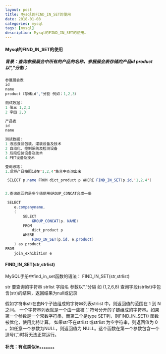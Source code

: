 ```yaml
---
layout: post
title: Mysql的FIND_IN_SET的使用
date: 2018-01-08
categories: mysql
tags: [mysql]
description: Mysql的FIND_IN_SET的使用。
---
```


#### Mysql的FIND_IN_SET的使用
##### 背景：查询参展展会中所有的产品的名称，参展展会表存储的产品id product以","分割；

```Java
参展展会表
id
name
product（存储id","分割 例如：1,2,3）

测试数据：
1 张三 1,2,3
2 李四 2,3
```
```Java
产品表
id
name

测试数据：
1 液态食品包装、灌装设备及技术
2 自动化、控制系统及检测设备
3 后段包装设备及技术
4 PET设备及技术
```

```Java
查询思路：
1.现将产品按照id在'1,2,4'集合中查询出来

 SELECT p.name FROM dict_product p WHERE FIND_IN_SET(p.id,'1,2,4')
```

```Java

2.查询返回的是多个值使用GROUP_CONCAT合成一条

 SELECT
	e.companyname,
	(
		SELECT
			GROUP_CONCAT(p. NAME)
		FROM
			dict_product p
		WHERE
			FIND_IN_SET(p.id, e.product)
	) as product
FROM
	join_exhibition e
```
####  FIND_IN_SET(str,strlist) 
MySQL手册中find_in_set函数的语法：
FIND_IN_SET(str,strlist)

str 要查询的字符串
strlist 字段名 参数以”,”分隔 如 (1,2,6,8)
查询字段(strlist)中包含(str)的结果，返回结果为null或记录

假如字符串str在由N个子链组成的字符串列表strlist 中，则返回值的范围在 1 到 N 之间。 一个字符串列表就是一个由一些被 ‘,’ 符号分开的子链组成的字符串。如果第一个参数是一个常数字符串，而第二个是type SET列，则FIND_IN_SET() 函数被优化，使用比特计算。 如果str不在strlist 或strlist 为空字符串，则返回值为 0 。如任意一个参数为NULL，则返回值为 NULL。这个函数在第一个参数包含一个逗号(‘,’)时将无法正常运行。

#### 补充：有点类似in。。。。。。。












